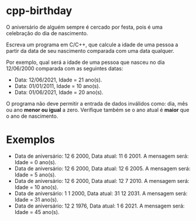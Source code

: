 # cpp-birthday

O aniversário de alguém sempre é cercado por festa, pois é uma celebração do dia de nascimento.

Escreva um programa em C/C++, que calcule a idade de uma pessoa a partir da data de seu nascimento comparada com uma data qualquer. 

Por exemplo, qual será a idade de uma pessoa que nasceu no dia 12/06/2000 comparada com as seguintes datas:

* Data: 12/06/2021, Idade = 21 ano(s).
* Data: 01/01/2011, Idade = 10 ano(s).
* Data: 01/06/2021, Idade = 20 ano(s).

O programa não deve permitir a entrada de dados inválidos como: dia, mês ou ano **menor ou igual** a zero. Verifique também se o ano atual é **maior** que o ano de nascimento.

# Exemplos

* Data de aniversário: 12 6 2000, Data atual: 11 6 2001. A mensagem será: Idade = 0 ano(s).
* Data de aniversário: 12 6 2000, Data atual: 12 6 2005. A mensagem será: Idade = 5 ano(s).
* Data de aniversário: 12 6 2000, Data atual: 12 7 2010. A mensagem será: Idade = 10 ano(s).
* Data de aniversário: 1 1 2000, Data atual: 31 12 2031. A mensagem será: Idade = 31 ano(s).
* Data de aniversário: 12 2 1976, Data atual: 1 6 2021. A mensagem será: Idade = 45 ano(s).
